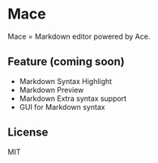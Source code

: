 Mace
====

Mace = Markdown editor powered by Ace.

Feature (coming soon)
-------
* Markdown Syntax Highlight
* Markdown Preview
* Markdown Extra syntax support
* GUI for Markdown syntax

License
-------
MIT
